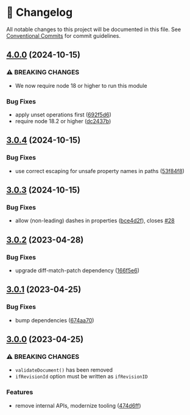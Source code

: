 <!-- markdownlint-disable --><!-- textlint-disable -->

# 📓 Changelog

All notable changes to this project will be documented in this file. See
[Conventional Commits](https://conventionalcommits.org) for commit guidelines.

## [4.0.0](https://github.com/sanity-io/diff-patch/compare/v3.0.4...v4.0.0) (2024-10-15)

### ⚠ BREAKING CHANGES

- We now require node 18 or higher to run this module

### Bug Fixes

- apply unset operations first ([692f5d6](https://github.com/sanity-io/diff-patch/commit/692f5d6b6584f1fb2fb449273922d846ecbd2e34))
- require node 18.2 or higher ([dc2437b](https://github.com/sanity-io/diff-patch/commit/dc2437b3a8031f7cbbd10ccb3bc72a9a735ee98f))

## [3.0.4](https://github.com/sanity-io/diff-patch/compare/v3.0.3...v3.0.4) (2024-10-15)

### Bug Fixes

- use correct escaping for unsafe property names in paths ([53f84f8](https://github.com/sanity-io/diff-patch/commit/53f84f84da968f0689924cc1d8806d77be73f95f))

## [3.0.3](https://github.com/sanity-io/diff-patch/compare/v3.0.2...v3.0.3) (2024-10-15)

### Bug Fixes

- allow (non-leading) dashes in properties ([bce4d2f](https://github.com/sanity-io/diff-patch/commit/bce4d2f767faf7f2d8ba2705372dd8241f6364f1)), closes [#28](https://github.com/sanity-io/diff-patch/issues/28)

## [3.0.2](https://github.com/sanity-io/diff-patch/compare/v3.0.1...v3.0.2) (2023-04-28)

### Bug Fixes

- upgrade diff-match-patch dependency ([166f5e6](https://github.com/sanity-io/diff-patch/commit/166f5e6fa2de02b56c131766b9c8c67a543e0edf))

## [3.0.1](https://github.com/sanity-io/diff-patch/compare/v3.0.0...v3.0.1) (2023-04-25)

### Bug Fixes

- bump dependencies ([674aa70](https://github.com/sanity-io/diff-patch/commit/674aa7032bbc2b28cffda5c27e2cb1e5f73319e2))

## [3.0.0](https://github.com/sanity-io/diff-patch/compare/v2.0.3...v3.0.0) (2023-04-25)

### ⚠ BREAKING CHANGES

- `validateDocument()` has been removed
- `ifRevisionId` option must be written as `ifRevisionID`

### Features

- remove internal APIs, modernize tooling ([474d6ff](https://github.com/sanity-io/diff-patch/commit/474d6ffa723cf834fcedb21b96c3b78dd03c12bf))
